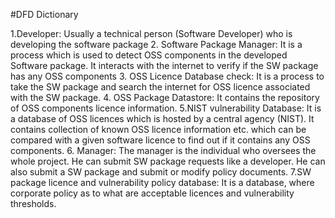 #DFD Dictionary

1.Developer: Usually a technical person (Software Developer) who is developing the software package
2. Software Package Manager:  It is a process which is used to detect OSS components in the developed Software package. It interacts with the internet to verify if the SW package has any OSS components
3. OSS Licence Database check: It is a process to take the SW package and search the internet for OSS licence associated with the SW package.
4. OSS Package Datastore: It contains the repository of OSS components licence information.
5.NIST vulnerability Database: It is a database of OSS licences which is hosted by a central agency (NIST). It contains collection of known OSS licence information etc. which can be compared with a given software licence to find out if it contains any OSS components.
6. Manager: The manager is the individual who oversees the whole project. He can submit SW package requests like a developer. He can also submit a SW package and submit or modify policy documents.
7.SW package licence and vulnerability policy database: It is a database, where corporate policy as to what are acceptable licences and vulnerability thresholds.

